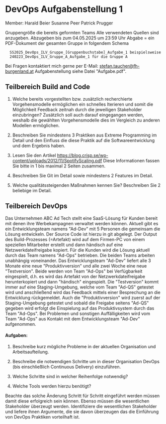 # DevOps Aufgabenstellung 1

Member:
      Harald Beier
      Susanne Peer
      Patrick Prugger

Gruppengröße die bereits geformten Teams
Alle verwendeten Quellen sind anzugeben.
Abzugeben bis zum 04.05.2025 um 23:59 Uhr
Abgabe = ein PDF-Dokument der gesamten Gruppe in folgendem Schema
                      
      SS2025_DevOps_ILV_Gruppe_[Gruppenbuchstabe]_Aufgabe_1 beispielsweise
      240223_DevOps_ILV_Gruppe_A_Aufgabe_1 für die Gruppe A

Bei Fragen kontaktiert mich gerne per E-Mail: stefan.taucher@fh-burgenland.at
Aufgabenstellung siehe Datei "Aufgabe.pdf".


## Teilbereich Build and Code

1) Welche bereits vorgestellten bzw. zusätzlich recherchierte Vorgehensmodelle ermöglichen ein schnelles Iterieren und somit die Möglichkeit Feedback zeitnah durch die jeweiligen Stakeholder einzubringen? Zusätzlich soll auch darauf eingegangen werden, weshalb die gewählten Vorgehensmodelle dies im Vergleich zu anderen Modellen ermöglichen.

2) Beschreiben Sie mindestens 3 Praktiken aus Extreme Programming im Detail und den Einfluss die diese Praktik auf die Softwareentwicklung und dem Ergebnis haben.

3) Lesen Sie den Artikel https://blog.crisp.se/wp-content/uploads/2012/11/SpotifyScaling.pdf 
    Diese Informationen fassen Sie bitte in 1 bis maximal 2 Seiten zusammen.

4) Beschreiben Sie Git im Detail sowie mindestens 2 Features im Detail.

5) Welche qualitätssteigenden Maßnahmen kennen Sie? Beschreiben Sie 2 beliebige im Detail.

## Teilbereich DevOps

Das Unternehmen ABC Ad Tech stellt eine SaaS-Lösung für Kunden bereit mit denen ihre
Werbekampagnen verwaltet werden können.
Aktuell gibt es ein Entwicklungsteam namens "Ad-Dev" mit 5 Personen die gemeinsam die
Lösung entwickeln. Der Source Code ist hierzu in git abgelegt. Der Output des Build-Prozesses (=Artefakt) wird auf dem Firmen-PC von einem speziellen Mitarbeiter erstellt und dann händisch auf eine Netzwerkdateifreigabe kopiert.
Für die Kunden wird die Lösung aktuell durch das Team namens "Ad-Ops" betrieben.
Die beiden Teams arbeiten unabhängig voneinander.
Das Entwicklungsteam "Ad-Dev" liefert alle 3 Monate eine neue "Produktivversion" und alle zwei Woche eine neue "Testversion". Beide werden von Team "Ad-Ops" bei Verfügbarkeit eingespielt, d.h. es wird das Artefakt von der Netzwerkdateifreigabe herunterkopiert und dann "händisch" eingespielt. Die "Testversion" kommt immer auf eine Staging-Umgebung, welche vom Team "Ad-QS" getestet wird und anschließend wird das Feedback mittels einer Besprechung an die Entwicklung rückgemeldet. Auch die "Produktivversion" wird zuerst auf der Staging-Umgebung getestet und sobald die Freigabe seitens "Ad-QS" gegeben wird erfolgt die Einspielung auf das Produktivsystem durch das Team "Ad-Ops". Bei Problemen und sonstigen Auffälligkeiten wird vom Team "Ad-Ops" aus Kontakt mit dem Entwicklungsteam "Ad-Dev" aufgenommen.

#### Aufgaben:

1) Beschreibe kurz mögliche Probleme in der aktuellen Organisation und Arbeitsaufteilung.

2) Beschreibe die notwendigen Schritte um in dieser Organisation DevOps (bis einschließlich Continuous Delivery) einzuführen.

3) Welche Schritte sind in welcher Reihenfolge notwendig?

4) Welche Tools werden hierzu benötigt?

Beachte das solche Änderung Schritt für Schritt eingeführt werden müssen damit diese
erfolgreich sein können. Ebenso müssen die wesentlichen Stakeholder überzeugt werden.
Identifiziere die wesentlichen Stakeholder und liefere ihnen Argumente, die sie davon
überzeugen das die Einführung von DevOps Praktiken vorteilhaft ist.
